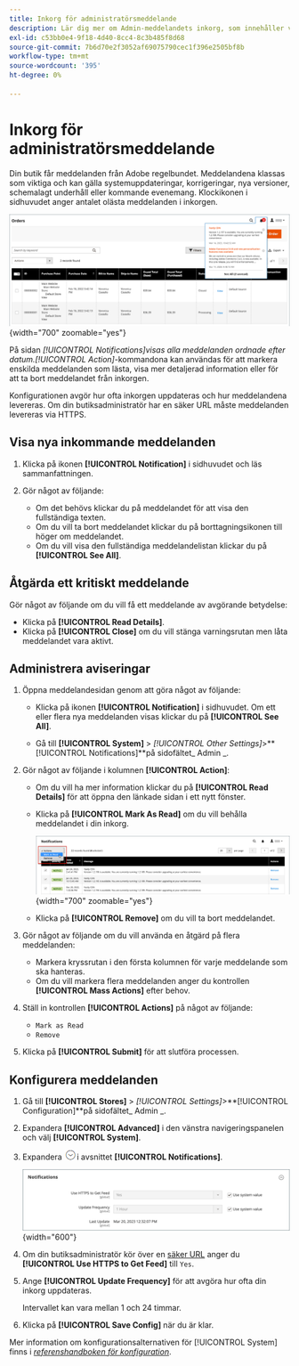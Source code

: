 ```yaml
---
title: Inkorg för administratörsmeddelande
description: Lär dig mer om Admin-meddelandets inkorg, som innehåller viktiga och användbara meddelanden från Adobe och från  [!DNL Commerce] systemet.
exl-id: c53bb0e4-9f18-4d40-8cc4-8c3b485f8d68
source-git-commit: 7b6d70e2f3052af69075790cec1f396e2505bf8b
workflow-type: tm+mt
source-wordcount: '395'
ht-degree: 0%

---
```


# Inkorg för administratörsmeddelande

Din butik får meddelanden från Adobe regelbundet. Meddelandena klassas som viktiga och kan gälla systemuppdateringar, korrigeringar, nya versioner, schemalagt underhåll eller kommande evenemang. Klockikonen i sidhuvudet anger antalet olästa meddelanden i inkorgen.

![Admin - inkommande meddelanden](./assets/admin-inbox-summary.png){width="700" zoomable="yes"}

På sidan _[!UICONTROL Notifications]_visas alla meddelanden ordnade efter datum._[!UICONTROL Action]_-kommandona kan användas för att markera enskilda meddelanden som lästa, visa mer detaljerad information eller för att ta bort meddelandet från inkorgen.

Konfigurationen avgör hur ofta inkorgen uppdateras och hur meddelandena levereras. Om din butiksadministratör har en säker URL måste meddelanden levereras via HTTPS.

## Visa nya inkommande meddelanden

1. Klicka på ikonen **[!UICONTROL Notification]** i sidhuvudet och läs sammanfattningen.

1. Gör något av följande:

   - Om det behövs klickar du på meddelandet för att visa den fullständiga texten.
   - Om du vill ta bort meddelandet klickar du på borttagningsikonen till höger om meddelandet.
   - Om du vill visa den fullständiga meddelandelistan klickar du på **[!UICONTROL See All]**.

## Åtgärda ett kritiskt meddelande

Gör något av följande om du vill få ett meddelande av avgörande betydelse:

- Klicka på **[!UICONTROL Read Details]**.
- Klicka på **[!UICONTROL Close]** om du vill stänga varningsrutan men låta meddelandet vara aktivt.

## Administrera aviseringar

1. Öppna meddelandesidan genom att göra något av följande:

   - Klicka på ikonen **[!UICONTROL Notification]** i sidhuvudet. Om ett eller flera nya meddelanden visas klickar du på **[!UICONTROL See All]**.

   - Gå till **[!UICONTROL System]** > _[!UICONTROL Other Settings]_>**[!UICONTROL Notifications]**på sidofältet_ Admin _.

1. Gör något av följande i kolumnen **[!UICONTROL Action]**:

   - Om du vill ha mer information klickar du på **[!UICONTROL Read Details]** för att öppna den länkade sidan i ett nytt fönster.

   - Klicka på **[!UICONTROL Mark As Read]** om du vill behålla meddelandet i din inkorg.

     ![Admin - Markera valda meddelanden som lästa](./assets/admin-notifications-mark-as-read.png){width="700" zoomable="yes"}

   - Klicka på **[!UICONTROL Remove]** om du vill ta bort meddelandet.

1. Gör något av följande om du vill använda en åtgärd på flera meddelanden:

   - Markera kryssrutan i den första kolumnen för varje meddelande som ska hanteras.
   - Om du vill markera flera meddelanden anger du kontrollen **[!UICONTROL Mass Actions]** efter behov.

1. Ställ in kontrollen **[!UICONTROL Actions]** på något av följande:

   - `Mark as Read`
   - `Remove`

1. Klicka på **[!UICONTROL Submit]** för att slutföra processen.

## Konfigurera meddelanden

1. Gå till **[!UICONTROL Stores]** > _[!UICONTROL Settings]_>**[!UICONTROL Configuration]**på sidofältet_ Admin _.

1. Expandera **[!UICONTROL Advanced]** i den vänstra navigeringspanelen och välj **[!UICONTROL System]**.

1. Expandera ![Expansionsväljaren](../assets/icon-display-expand.png)i avsnittet **[!UICONTROL Notifications]**.

   ![Meddelandekonfiguration](./assets/system-notifications.png){width="600"}

1. Om din butiksadministratör kör över en [säker URL](../stores-purchase/store-urls.md) anger du **[!UICONTROL Use HTTPS to Get Feed]** till `Yes`.

1. Ange **[!UICONTROL Update Frequency]** för att avgöra hur ofta din inkorg uppdateras.

   Intervallet kan vara mellan 1 och 24 timmar.

1. Klicka på **[!UICONTROL Save Config]** när du är klar.

Mer information om konfigurationsalternativen för [!UICONTROL System] finns i [_referenshandboken för konfiguration_](../configuration-reference/advanced/system.md).
